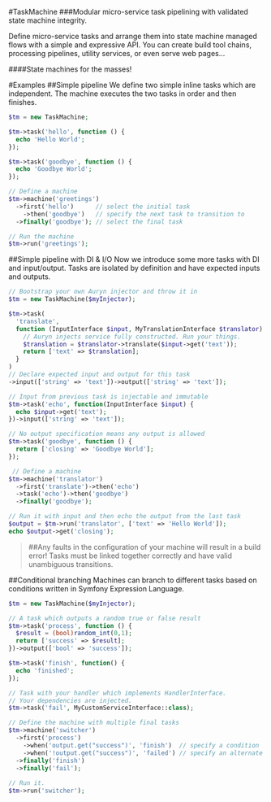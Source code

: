 #TaskMachine
###Modular micro-service task pipelining with validated state machine integrity.

Define micro-service tasks and arrange them into state machine managed flows with a simple and expressive API. You can create build tool chains, processing pipelines, utility services, or even serve web pages...

####State machines for the masses!

#Examples
##Simple pipeline
We define two simple inline tasks which are independent. The machine executes the two tasks in order and then finishes.
```php
$tm = new TaskMachine;

$tm->task('hello', function () {
  echo 'Hello World';
});

$tm->task('goodbye', function () {
  echo 'Goodbye World';
});

// Define a machine
$tm->machine('greetings')
  ->first('hello')      // select the initial task
    ->then('goodbye')   // specify the next task to transition to
  ->finally('goodbye'); // select the final task

// Run the machine
$tm->run('greetings');
```

##Simple pipeline with DI & I/O
Now we introduce some more tasks with DI and input/output. Tasks are isolated by definition and have expected inputs and outputs.
```php
// Bootstrap your own Auryn injector and throw it in
$tm = new TaskMachine($myInjector);

$tm->task(
  'translate',
  function (InputInterface $input, MyTranslationInterface $translator) {
    // Auryn injects service fully constructed. Run your things.
    $translation = $translator->translate($input->get('text'));
    return ['text' => $translation];
  }
)
// Declare expected input and output for this task
->input(['string' => 'text'])->output(['string' => 'text']);

// Input from previous task is injectable and immutable
$tm->task('echo', function(InputInterface $input) {
  echo $input->get('text');
})->input(['string' => 'text']);

// No output specification means any output is allowed
$tm->task('goodbye', function () {
  return ['closing' => 'Goodbye World'];
});

 // Define a machine
$tm->machine('translator')
  ->first('translate')->then('echo')
  ->task('echo')->then('goodbye')
  ->finally('goodbye');

// Run it with input and then echo the output from the last task
$output = $tm->run('translator', ['text' => 'Hello World']);
echo $output->get('closing');
```

>##Any faults in the configuration of your machine will result in a build error! Tasks must be linked together correctly and have valid unambiguous transitions.

##Conditional branching
Machines can branch to different tasks based on conditions written in Symfony Expression Language.
```php
$tm = new TaskMachine($myInjector);

// A task which outputs a random true or false result
$tm->task('process', function () {
  $result = (bool)random_int(0,1);
  return ['success' => $result];
})->output(['bool' => 'success']);

$tm->task('finish', function() {
  echo 'finished';
});

// Task with your handler which implements HandlerInterface. 
// Your dependencies are injected.
$tm->task('fail', MyCustomServiceInterface::class);

// Define the machine with multiple final tasks
$tm->machine('switcher')
  ->first('process')
    ->when('output.get("success")', 'finish')  // specify a condition
    ->when('!output.get("success")', 'failed') // specify an alternate condition
  ->finally('finish')
  ->finally('fail');
  
// Run it.
$tm->run('switcher');
```
